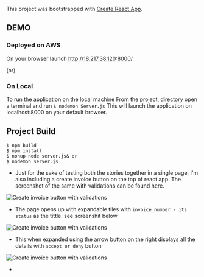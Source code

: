 This project was bootstrapped with [Create React App](https://github.com/facebook/create-react-app).

## DEMO
### Deployed on AWS
On your browser launch http://18.217.38.120:8000/

(or)
### On Local
To run the application on the local machine
From the project, directory open a terminal and run 
```$ nodemon Server.js```
This will launch the application on localhost:8000 on your default browser.



## Project Build
````
$ npm build
$ npm install
$ nohup node server.js& or
$ nodemon server.js
````

* Just for the sake of testing both the stories together in a single page, I'm also including a create invoice button on the top of react app. The screenshot of the same with validations can be found here.

![Create invoice button with validations](https://github.com/architkhullar/2uAssessment/blob/master/user_story2/screenshots/Screen%20Shot%202019-08-24%20at%207.58.03%20PM.png)

* The page opens up with expandable tiles with `invoice_number - its status` as the tittle. see screenshit below

![Create invoice button with validations](https://github.com/architkhullar/2uAssessment/blob/master/user_story2/screenshots/Screen%20Shot%202019-08-24%20at%207.38.45%20PM.png)

* This when expanded using the arrow button on the right displays all the details with `accept or deny` button

![Create invoice button with validations](https://github.com/architkhullar/2uAssessment/blob/master/user_story2/screenshots/Screen%20Shot%202019-08-24%20at%207.38.59%20PM.png)

* 




